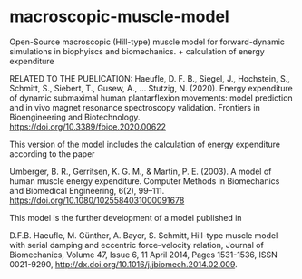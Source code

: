 macroscopic-muscle-model
========================


Open-Source macroscopic (Hill-type) muscle model for forward-dynamic simulations in biophyiscs and biomechanics. + calculation of energy expenditure

RELATED TO THE PUBLICATION:
Haeufle, D. F. B., Siegel, J., Hochstein, S., Schmitt, S., Siebert, T., Gusew, A., … Stutzig, N. (2020). Energy expenditure of dynamic submaximal human plantarflexion movements: model prediction and in vivo magnet resonance spectroscopy validation. Frontiers in Bioengineering and Biotechnology. https://doi.org/10.3389/fbioe.2020.00622

This version of the model includes the calculation of energy expenditure according to the paper

Umberger, B. R., Gerritsen, K. G. M., & Martin, P. E. (2003). A model of human muscle energy expenditure. Computer Methods in Biomechanics and Biomedical Engineering, 6(2), 99–111. https://doi.org/10.1080/1025584031000091678

This model is the further development of a model published in

D.F.B. Haeufle, M. Günther, A. Bayer, S. Schmitt, Hill-type muscle model with serial damping and eccentric force–velocity relation, Journal of Biomechanics, Volume 47, Issue 6, 11 April 2014, Pages 1531-1536, ISSN 0021-9290, http://dx.doi.org/10.1016/j.jbiomech.2014.02.009.

